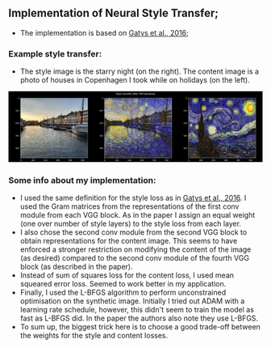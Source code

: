## Implementation of Neural Style Transfer;

* The implementation is based on [Gatys et al., 2016](https://www.cv-foundation.org/openaccess/content_cvpr_2016/papers/Gatys_Image_Style_Transfer_CVPR_2016_paper.pdf);

### Example style transfer:

* The style image is the starry night (on the right). The content image is a photo of houses in Copenhagen I took while on holidays (on the left).


![alt text](https://github.com/mariovas3/comp_vision_repro/blob/master/style_transfer_repro/data/images/content_result_style.png)


### Some info about my implementation:
* I used the same definition for the style loss as in [Gatys et al., 2016](https://www.cv-foundation.org/openaccess/content_cvpr_2016/papers/Gatys_Image_Style_Transfer_CVPR_2016_paper.pdf).
I used the Gram matrices from the representations of the first conv module from each VGG block. As in the paper I assign
an equal weight (one over number of style layers) to the style loss from each layer.
* I also chose the second conv module from the second VGG block to obtain representations
for the content image. This seems to have enforced a stronger restriction on modifying the content of the image (as desired) compared
to the second conv module of the fourth VGG block (as described in the paper).
* Instead of sum of squares loss for the content loss, I used mean squeared error loss. Seemed to work better in my application.
* Finally, I used the L-BFGS algorithm to perform unconstrained optimisation on the synthetic image. Initially I tried out ADAM with
a learning rate schedule, however, this didn't seem to train the model as fast as L-BFGS did. In the paper the authors also note they
use L-BFGS.
* To sum up, the biggest trick here is to choose a good trade-off between the weights for the style and content losses.
